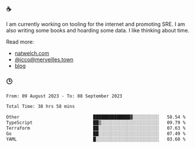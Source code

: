 ### ☕

I am currently working on tooling for the internet and promoting SRE. I am also writing some books and hoarding some data. I like thinking about time. 

Read more:

 - [natwelch.com](https://natwelch.com)
 - [@icco@merveilles.town](https://merveilles.town/@icco)
 - [blog](https://writing.natwelch.com)

### 🕒

<!--START_SECTION:waka-->

```txt
From: 09 August 2023 - To: 08 September 2023

Total Time: 38 hrs 58 mins

Other                            ██████████████▓░░░░░░░░░░   58.54 %
TypeScript                       ██▒░░░░░░░░░░░░░░░░░░░░░░   09.79 %
Terraform                        ██░░░░░░░░░░░░░░░░░░░░░░░   07.63 %
Go                               ██░░░░░░░░░░░░░░░░░░░░░░░   07.49 %
YAML                             █░░░░░░░░░░░░░░░░░░░░░░░░   03.60 %
```

<!--END_SECTION:waka-->
